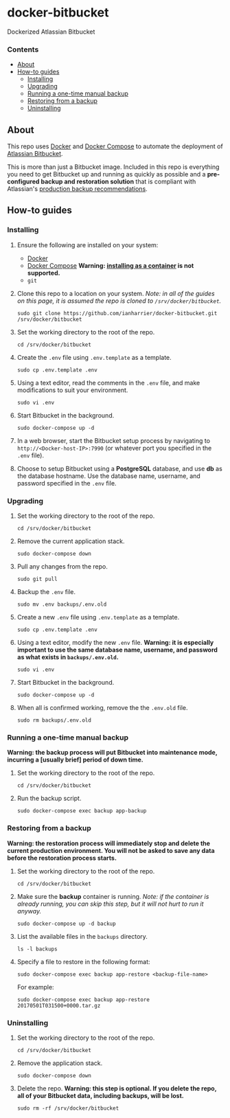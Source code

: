 # docker-bitbucket

Dockerized Atlassian Bitbucket

### Contents

* [About](#about)
* [How-to guides](#how-to-guides)
    * [Installing](#installing)
    * [Upgrading](#upgrading)
    * [Running a one-time manual backup](#running-a-one-time-manual-backup)
    * [Restoring from a backup](#restoring-from-a-backup)
    * [Uninstalling](#uninstalling)

## About

This repo uses [Docker](https://www.docker.com) and [Docker Compose](https://docs.docker.com/compose/) to automate the deployment of [Atlassian Bitbucket](https://www.atlassian.com/software/bitbucket).

This is more than just a Bitbucket image. Included in this repo is everything you need to get Bitbucket up and running as quickly as possible and a **pre-configured backup and restoration solution** that is compliant with Atlassian's [production backup recommendations](https://confluence.atlassian.com/bitbucketserver/using-bitbucket-server-diy-backup-776640056.html).

## How-to guides

### Installing

1. Ensure the following are installed on your system:

    * [Docker](https://docs.docker.com/engine/installation/)
    * [Docker Compose](https://docs.docker.com/compose/install/) **Warning: [installing as a container](https://docs.docker.com/compose/install/#install-as-a-container) is not supported.**
    * `git`

2. Clone this repo to a location on your system. *Note: in all of the guides on this page, it is assumed the repo is cloned to `/srv/docker/bitbucket`.*

    ```shell
    sudo git clone https://github.com/ianharrier/docker-bitbucket.git /srv/docker/bitbucket
    ```

3. Set the working directory to the root of the repo.

    ```shell
    cd /srv/docker/bitbucket
    ```

4. Create the `.env` file using `.env.template` as a template.

    ```shell
    sudo cp .env.template .env
    ```

5. Using a text editor, read the comments in the `.env` file, and make modifications to suit your environment.

    ```shell
    sudo vi .env
    ```

6. Start Bitbucket in the background.

    ```shell
    sudo docker-compose up -d
    ```

7. In a web browser, start the Bitbucket setup process by navigating to `http://<Docker-host-IP>:7990` (or whatever port you specified in the `.env` file).

8. Choose to setup Bitbucket using a **PostgreSQL** database, and use **db** as the database hostname. Use the database name, username, and password specified in the `.env` file.

### Upgrading

1. Set the working directory to the root of the repo.

    ```shell
    cd /srv/docker/bitbucket
    ```

2. Remove the current application stack.

    ```shell
    sudo docker-compose down
    ```

3. Pull any changes from the repo.

    ```shell
    sudo git pull
    ```

4. Backup the `.env` file.

    ```shell
    sudo mv .env backups/.env.old
    ```

5. Create a new `.env` file using `.env.template` as a template.

    ```shell
    sudo cp .env.template .env
    ```

6. Using a text editor, modify the new `.env` file. **Warning: it is especially important to use the same database name, username, and password as what exists in `backups/.env.old`.**

    ```shell
    sudo vi .env
    ```

7. Start Bitbucket in the background.

    ```shell
    sudo docker-compose up -d
    ```

8. When all is confirmed working, remove the the `.env.old` file.

    ```shell
    sudo rm backups/.env.old
    ```

### Running a one-time manual backup

**Warning: the backup process will put Bitbucket into maintenance mode, incurring a [usually brief] period of down time.**

1. Set the working directory to the root of the repo.

    ```shell
    cd /srv/docker/bitbucket
    ```

2. Run the backup script.

    ```shell
    sudo docker-compose exec backup app-backup
    ```

### Restoring from a backup

**Warning: the restoration process will immediately stop and delete the current production environment. You will not be asked to save any data before the restoration process starts.**

1. Set the working directory to the root of the repo.

    ```shell
    cd /srv/docker/bitbucket
    ```

2. Make sure the **backup** container is running. *Note: if the container is already running, you can skip this step, but it will not hurt to run it anyway.*

    ```shell
    sudo docker-compose up -d backup
    ```

3. List the available files in the `backups` directory.

    ```shell
    ls -l backups
    ```

4. Specify a file to restore in the following format:

    ```shell
    sudo docker-compose exec backup app-restore <backup-file-name>
    ```

    For example:

    ```shell
    sudo docker-compose exec backup app-restore 20170501T031500+0000.tar.gz
    ```

### Uninstalling

1. Set the working directory to the root of the repo.

    ```shell
    cd /srv/docker/bitbucket
    ```

2. Remove the application stack.

    ```shell
    sudo docker-compose down
    ```

3. Delete the repo. **Warning: this step is optional. If you delete the repo, all of your Bitbucket data, including backups, will be lost.**

    ```shell
    sudo rm -rf /srv/docker/bitbucket
    ```
